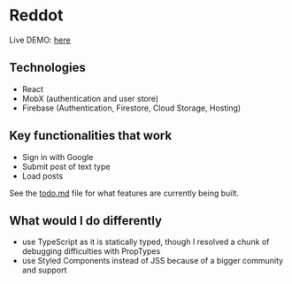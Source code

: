 # Reddot

Live DEMO: [here](https://reddot-b1116.web.app/)

## Technologies

- React
- MobX (authentication and user store)
- Firebase (Authentication, Firestore, Cloud Storage, Hosting)

## Key functionalities that work

- Sign in with Google
- Submit post of text type
- Load posts

See the [todo.md](todo.md) file for what features are currently being built.

## What would I do differently

- use TypeScript as it is statically typed, though I resolved a chunk of debugging difficulties with PropTypes
- use Styled Components instead of JSS because of a bigger community and support
